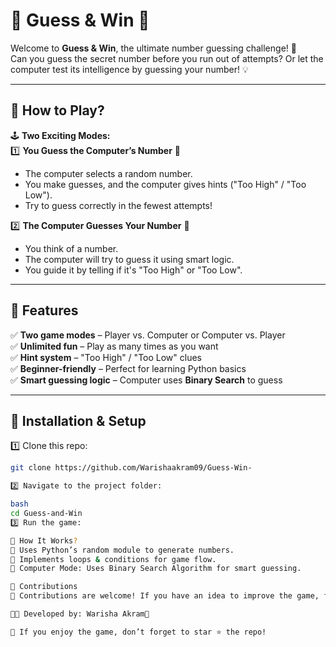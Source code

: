 # 🎯 Guess & Win 🤩  

Welcome to **Guess & Win**, the ultimate number guessing challenge! 🔢  
Can you guess the secret number before you run out of attempts? Or let the computer test its intelligence by guessing your number! 💡  

---

## **📌 How to Play?**  
🕹️ **Two Exciting Modes:**  
1️⃣ **You Guess the Computer’s Number** 🎲  
   - The computer selects a random number.  
   - You make guesses, and the computer gives hints ("Too High" / "Too Low").  
   - Try to guess correctly in the fewest attempts!  

2️⃣ **The Computer Guesses Your Number** 🤖  
   - You think of a number.  
   - The computer will try to guess it using smart logic.  
   - You guide it by telling if it's "Too High" or "Too Low".  

---

## **📌 Features**  
✅ **Two game modes** – Player vs. Computer or Computer vs. Player  
✅ **Unlimited fun** – Play as many times as you want  
✅ **Hint system** – "Too High" / "Too Low" clues  
✅ **Beginner-friendly** – Perfect for learning Python basics  
✅ **Smart guessing logic** – Computer uses **Binary Search** to guess  

---

## **📌 Installation & Setup**  
1️⃣ Clone this repo:  
   ```bash
   git clone https://github.com/Warishaakram09/Guess-Win-

2️⃣ Navigate to the project folder:

bash
cd Guess-and-Win
3️⃣ Run the game:

📌 How It Works?
🔹 Uses Python’s random module to generate numbers.
🔹 Implements loops & conditions for game flow.
🔹 Computer Mode: Uses Binary Search Algorithm for smart guessing.

📌 Contributions
📢 Contributions are welcome! If you have an idea to improve the game, fork the repo, make your changes, and submit a PR.

👩‍💻 Developed by: Warisha Akram💜

🌟 If you enjoy the game, don’t forget to star ⭐ the repo!

